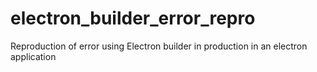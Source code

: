 # electron_builder_error_repro
Reproduction of error using Electron builder in production in an electron application
